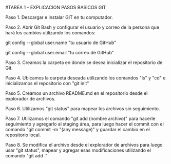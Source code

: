 \#TAREA 1 - EXPLICACION PASOS BASICOS GIT



Paso 1. Descargar e instalar GIT en tu computador.

Paso 2. Abrir Git Bash y configurar el usuario y correo de la persona que hará los cambios utilizando los comandos:

git config --global user.name "tu usuario de GitHub"

git config --global user.email "tu correo de GitHub"

Paso 3. Creamos la carpeta en donde se desea inicializar el repositorio de Git.

Paso 4. Ubicamos la carpeta deseada utilizando los comandos "ls" y "cd" e inicializamos el repositorio con "git init"

Paso 5. Creamos un archivo README.md en el repositorio desde el explorador de archivos.

Paso 6. Utilizamos "git status" para mapear los archivos sin seguimiento.

Paso 7. Utilizamos el comando "git add (nombre archivo)" para hacerle seguimiento y agregarlo al staging área, para luego hacer el commit con el comando "git commit -m "(any message)" y guardar el cambio en el repositorio local.

Paso 8. Se modifica el archivo desde el explorador de archivos para luego usar "git status", mapear y agregar esas modificaciones utilizando el comando "git add ."

